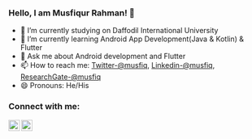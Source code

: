 ### Hello, I am Musfiqur Rahman! 👋



- 🔭 I’m currently studying on Daffodil International University
- 🌱 I’m currently learning Android App Development(Java & Kotlin) & Flutter
- 💬 Ask me about Android development and Flutter
- 📫 How to reach me: [Twitter-@musfiq](https://twitter.com/saye_musfiqur),
[Linkedin-@musfiq](https://www.linkedin.com/in/mushfiqur-rahman-7a9054185/),
[ResearchGate-@musfiq](https://www.researchgate.net/profile/Musfiqur-Rahman-12)
- 😄 Pronouns: He/His

### Connect with me:
<img align="left" alt="codeSTACKr | Twitter" width="22px" src="https://cdn.jsdelivr.net/npm/simple-icons@v3/icons/twitter.svg">
<img align="left" alt="codeSTACKr | LinkedIn" width="22px" src="https://cdn.jsdelivr.net/npm/simple-icons@v3/icons/linkedin.svg">




